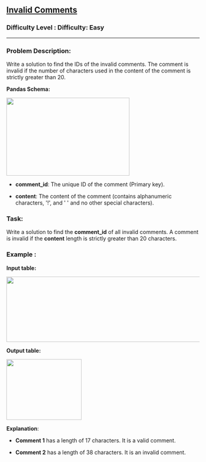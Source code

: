 <h2><a href="https://www.geeksforgeeks.org/problems/invalid-comments/1">Invalid Comments</a></h2><h3>Difficulty Level : Difficulty: Easy</h3><hr><div class="problems_problem_content__Xm_eO"><h3 class="" data-start="35" data-end="59">Problem Description:</h3>
<p class="" data-start="61" data-end="233">Write a solution to find the IDs of the invalid comments. The comment is invalid if the number of characters used in the content of the comment is strictly greater than 20.</p>
<p class="" data-start="274" data-end="292"><strong data-start="274" data-end="292">Pandas Schema:</strong></p>
<p class="" data-start="274" data-end="292"><img src="https://media.geeksforgeeks.org/img-practice/prod/addEditProblem/894934/Web/Other/blobid3_1746698149.png" width="321" height="203"></p>
<ul data-start="477" data-end="662">
<li class="" data-start="477" data-end="538">
<p class="" data-start="479" data-end="538"><strong data-start="479" data-end="493">comment_id</strong>: The unique ID of the comment (Primary key).</p>
</li>
<li class="" data-start="539" data-end="662">
<p class="" data-start="541" data-end="662"><strong data-start="541" data-end="552">content</strong>: The content of the comment (contains alphanumeric characters, '!', and ' ' and no other special characters).</p>
</li>
</ul>
<h3 class="" data-start="664" data-end="673">Task:</h3>
<p class="" data-start="675" data-end="830">Write a solution to find the <strong data-start="704" data-end="718">comment_id</strong> of all invalid comments. A comment is invalid if the <strong data-start="772" data-end="783">content</strong> length is strictly greater than 20 characters.</p>
<h3 class="" data-start="837" data-end="851">Example :</h3>
<p class="" data-start="853" data-end="869"><strong data-start="853" data-end="869">Input table:</strong></p>
<p class="" data-start="853" data-end="869"><strong data-start="853" data-end="869"><img src="https://media.geeksforgeeks.org/img-practice/prod/addEditProblem/problem_desc/Web/Other/blobid1_1746697916.png" width="575" height="170"></strong></p>
<p class="" data-start="1198" data-end="1215"><strong data-start="1198" data-end="1215">Output table:</strong></p>
<p class="" data-start="1198" data-end="1215"><strong data-start="1198" data-end="1215"><img src="https://media.geeksforgeeks.org/img-practice/prod/addEditProblem/problem_desc/Web/Other/blobid0_1746697897.png" width="196" height="158"></strong></p>
<p class="" data-start="1301" data-end="1317"><strong data-start="1301" data-end="1316">Explanation</strong>:</p>
<ul data-start="1318" data-end="1460">
<li class="" data-start="1318" data-end="1387">
<p class="" data-start="1320" data-end="1387"><strong data-start="1320" data-end="1333">Comment 1</strong> has a length of 17 characters. It is a valid comment.</p>
</li>
<li class="" data-start="1388" data-end="1460">
<p class="" data-start="1390" data-end="1460"><strong data-start="1390" data-end="1403">Comment 2</strong> has a length of 38 characters. It is an invalid comment.</p>
</li>
</ul></div>